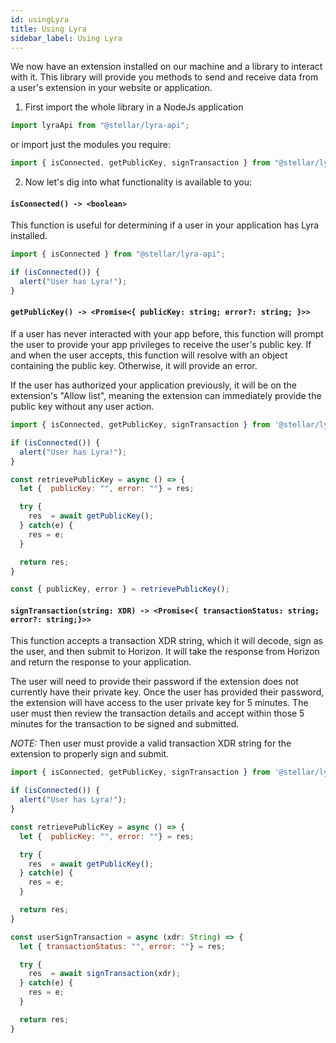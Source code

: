 ```yaml
---
id: usingLyra
title: Using Lyra
sidebar_label: Using Lyra
---
```


We now have an extension installed on our machine and a library to interact with it. This library will provide you methods to send and receive data from a user's extension in your website or application.

1. First import the whole library in a NodeJs application

```javascript
import lyraApi from "@stellar/lyra-api";
```

or import just the modules you require:

```javascript
import { isConnected, getPublicKey, signTransaction } from "@stellar/lyra-api";
```

2. Now let's dig into what functionality is available to you:

#### `isConnected() -> <boolean>`

This function is useful for determining if a user in your application has Lyra installed.

```javascript
import { isConnected } from "@stellar/lyra-api";

if (isConnected()) {
  alert("User has Lyra!");
}
```

#### `getPublicKey() -> <Promise<{ publicKey: string; error?: string; }>>`

If a user has never interacted with your app before, this function will prompt the user to provide your app privileges to receive the user's public key. If and when the user accepts, this function will resolve with an object containing the public key. Otherwise, it will provide an error.

If the user has authorized your application previously, it will be on the extension's "Allow list", meaning the extension can immediately provide the public key without any user action.

```javascript
import { isConnected, getPublicKey, signTransaction } from '@stellar/lyra-api';

if (isConnected()) {
  alert("User has Lyra!");
}

const retrievePublicKey = async () => {
  let {  publicKey: "", error: ""} = res;

  try {
    res  = await getPublicKey();
  } catch(e) {
    res = e;
  }

  return res;
}

const { publicKey, error } = retrievePublicKey();

```

#### `signTransaction(string: XDR) -> <Promise<{ transactionStatus: string; error?: string;}>>`

This function accepts a transaction XDR string, which it will decode, sign as the user, and then submit to Horizon. It will take the response from Horizon and return the response to your application.

The user will need to provide their password if the extension does not currently have their private key. Once the user has provided their password, the extension will have access to the user private key for 5 minutes. The user must then review the transaction details and accept within those 5 minutes for the transaction to be signed and submitted.

_NOTE:_ Then user must provide a valid transaction XDR string for the extension to properly sign and submit.

```javascript
import { isConnected, getPublicKey, signTransaction } from '@stellar/lyra-api';

if (isConnected()) {
  alert("User has Lyra!");
}

const retrievePublicKey = async () => {
  let {  publicKey: "", error: ""} = res;

  try {
    res  = await getPublicKey();
  } catch(e) {
    res = e;
  }

  return res;
}

const userSignTransaction = async (xdr: String) => {
  let { transactionStatus: "", error: ""} = res;

  try {
    res  = await signTransaction(xdr);
  } catch(e) {
    res = e;
  }

  return res;
}
```
